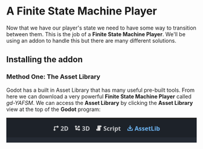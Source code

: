 # A Finite State Machine Player

Now that we have our player's state we need to have some
way to transition between them. This is the job of a **Finite State Machine Player**. We'll be using an addon to handle this but there are many different solutions. 

## Installing the addon

### Method One: The Asset Library

Godot has a built in Asset Library that has many useful pre-built tools. From here we can download a very powerful **Finite State Machine Player** called *gd-YAFSM*. We can access the **Asset Library** by clicking the **Asset Library** view at the top of the **Godot** program:

![Asset Library Tab](content/media/PlatformerImages/asset-library-tab.png)